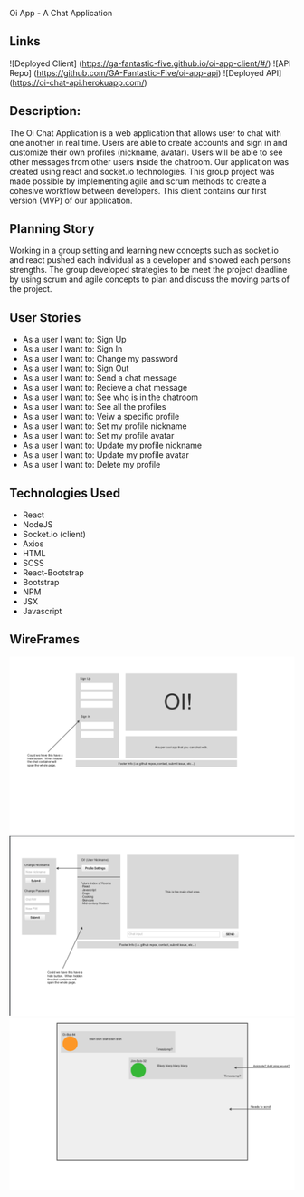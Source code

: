 Oi App - A Chat Application

## Links
![Deployed Client] (https://ga-fantastic-five.github.io/oi-app-client/#/)
![API Repo] (https://github.com/GA-Fantastic-Five/oi-app-api)
![Deployed API] (https://oi-chat-api.herokuapp.com/)

## Description:
The Oi Chat Application is a web application that allows user to chat with one another in real time. Users are able to create accounts and sign in and customize their own profiles (nickname, avatar). Users will be able to see other messages from other users inside the chatroom. Our application was created using react and socket.io technologies. This group project was made possible by implementing agile and scrum methods to create a cohesive workflow between developers. This client contains our first version (MVP) of our application.

## Planning Story
Working in a group setting and learning new concepts such as socket.io and react pushed each individual as a developer and showed each persons strengths. The group developed strategies to be meet the project deadline by using scrum and agile concepts to plan and discuss the moving parts of the project.

## User Stories
- As a user I want to: Sign Up
- As a user I want to: Sign In
- As a user I want to: Change my password
- As a user I want to: Sign Out
- As a user I want to: Send a chat message
- As a user I want to: Recieve a chat message
- As a user I want to: See who is in the chatroom
- As a user I want to: See all the profiles
- As a user I want to: Veiw a specific profile
- As a user I want to: Set my profile nickname
- As a user I want to: Set my profile avatar
- As a user I want to: Update my profile nickname
- As a user I want to: Update my profile avatar
- As a user I want to: Delete my profile

## Technologies Used
- React
- NodeJS
- Socket.io (client)
- Axios
- HTML
- SCSS
- React-Bootstrap
- Bootstrap
- NPM
- JSX
- Javascript

## WireFrames
![Sign-in/up](./public/SignIn-UpWF.png)
![Chat-Home](./public/ChatHomeWF.png)
![Chat-Room](./public/ChatRoomWF.png)

